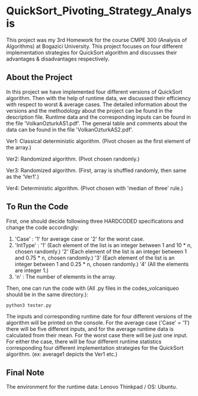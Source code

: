 # QuickSort_Pivoting_Strategy_Analysis
This project was my 3rd Homework for the course CMPE 300 (Analysis of Algorithms) at Bogazici University. This project focuses on four different implementation strategies for QuickSort algorithm and discusses their advantages &amp; disadvantages respectively.
## About the Project
In this project we have implemented four different versions of QuickSort algorithm. Then with the help of runtime data, we discussed their efficiency with respect to worst & average cases. The detailed information about the versions and the methodology about the project can be found in the description file.
Runtime data and the corresponding inputs can be found in the file 'VolkanOzturkAS1.pdf'. The general table and comments about the data can be found in the file 'VolkanOzturkAS2.pdf'.

Ver1: Classical deterministic algorithm. (Pivot chosen as the first element of the array.)

Ver2: Randomized algorithm. (Pivot chosen randomly.)

Ver3: Randomized algorithm. (First, array is shuffled randomly, then same as the 'Ver1'.)

Ver4: Deterministic algorithm. (Pivot chosen with 'median of three' rule.)

## To Run the Code
First, one should decide following three HARDCODED specifications and change the code accordingly:
1) 'Case' : '1' for average case or '2' for the worst case.
2) 'IntType' : '1' (Each element of the list is an integer between 1 and 10 * n, chosen randomly.) '2' (Each element of the list is an integer between 1 and 0.75 * n, chosen randomly.) '3' (Each element of the list is an integer between 1 and 0.25 * n, chosen randomly.) '4' (All the elements are integer 1.)
3) 'n' : The number of elements in the array.

Then, one can run the code with (All .py files in the codes_volcaniqueo should be in the same directory.):

```python3 tester.py```

The inputs and corresponding runtime date for four different versions of the algorithm will be printed on the console. For the average case ('Case' = '1') there will be five different inputs, and for the average runtime data is calculated from their mean. For the worst case there will be just one input. For either the case, there will be four different runtime statistics corresponding four different implementation strategies for the QuickSort algorithm. (ex: average1 depicts the Ver1 etc.)
## Final Note
The environment for the runtime data: Lenovo Thinkpad / OS: Ubuntu.
